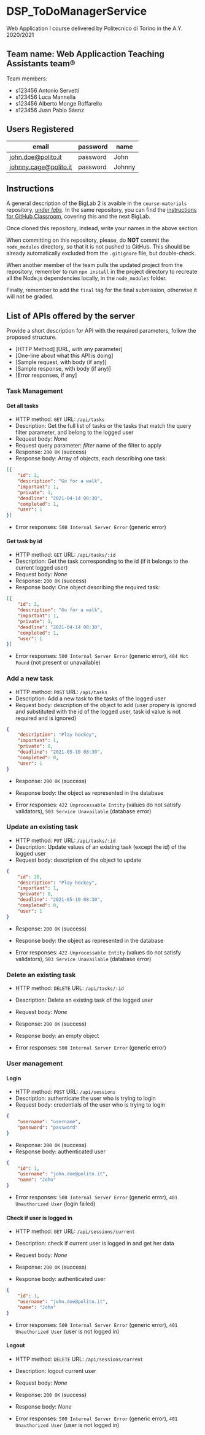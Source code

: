 # DSP_ToDoManagerService
Web Application I course delivered by Politecnico di Torino in the A.Y. 2020/2021

## Team name: Web Applicaction Teaching Assistants team®

Team members:

* s123456 Antonio Servetti
* s123456 Luca Mannella
* s123456 Alberto Monge Roffarello
* s123456 Juan Pablo Sáenz

## Users Registered

| email | password | name |
|-------|----------|------|
| john.doe@polito.it | password | John |
| johnny.cage@polito.it | password | Johnny |

## Instructions

A general description of the BigLab 2 is avaible in the `course-materials` repository, [under _labs_](https://github.com/polito-WA1-AW1-2021/course-materials/tree/main/labs/BigLab2/BigLab2.pdf). In the same repository, you can find the [instructions for GitHub Classroom](https://github.com/polito-WA1-AW1-2021/course-materials/tree/main/labs/GH-Classroom-BigLab-Instructions.pdf), covering this and the next BigLab.

Once cloned this repository, instead, write your names in the above section.

When committing on this repository, please, do **NOT** commit the `node_modules` directory, so that it is not pushed to GitHub.
This should be already automatically excluded from the `.gitignore` file, but double-check.

When another member of the team pulls the updated project from the repository, remember to run `npm install` in the project directory to recreate all the Node.js dependencies locally, in the `node_modules` folder.

Finally, remember to add the `final` tag for the final submission, otherwise it will not be graded.

## List of APIs offered by the server

Provide a short description for API with the required parameters, follow the proposed structure.

* [HTTP Method] [URL, with any parameter]
* [One-line about what this API is doing]
* [Sample request, with body (if any)]
* [Sample response, with body (if any)]
* [Error responses, if any]

### Task Management

#### Get all tasks

* HTTP method: `GET`  URL: `/api/tasks`
* Description: Get the full list of tasks or the tasks that match the query filter parameter, and belong to the logged user
* Request body: _None_
* Request query parameter: _filter_ name of the filter to apply
* Response: `200 OK` (success)
* Response body: Array of objects, each describing one task:

``` JSON
[{
    "id": 2,
    "description": "Go for a walk",
    "important": 1,
    "private": 1,
    "deadline": "2021-04-14 08:30",
    "completed": 1,
    "user": 1
}]
```

* Error responses:  `500 Internal Server Error` (generic error)

#### Get task by id

* HTTP method: `GET`  URL: `/api/tasks/:id`
* Description: Get the task corresponding to the id (if it belongs to the current logged user)
* Request body: _None_
* Response: `200 OK` (success)
* Response body: One object describing the required task:

``` JSON
[{
    "id": 2,
    "description": "Go for a walk",
    "important": 1,
    "private": 1,
    "deadline": "2021-04-14 08:30",
    "completed": 1,
    "user": 1
}]
```

* Error responses:  `500 Internal Server Error` (generic error), `404 Not Found` (not present or unavailable)


### Add a new task

* HTTP method: `POST`  URL: `/api/tasks`
* Description: Add a new task to the tasks of the logged user
* Request body: description of the object to add (user propery is ignored and substituted with the id of the logged user, task id value is not required and is ignored)

``` JSON
{
    "description": "Play hockey",
    "important": 1,
    "private": 0,
    "deadline": "2021-05-10 08:30",
    "completed": 0,
    "user": 1
}
```

* Response: `200 OK` (success)
* Response body: the object as represented in the database

* Error responses:  `422 Unprocessable Entity` (values do not satisfy validators), `503 Service Unavailable` (database error)

### Update an existing task

* HTTP method: `PUT`  URL: `/api/tasks/:id`
* Description: Update values of an existing task (except the id) of the logged user
* Request body: description of the object to update

``` JSON
{
    "id": 20,
    "description": "Play hockey",
    "important": 1,
    "private": 0,
    "deadline": "2021-05-10 08:30",
    "completed": 0,
    "user": 1
}
```

* Response: `200 OK` (success)
* Response body: the object as represented in the database

* Error responses:  `422 Unprocessable Entity` (values do not satisfy validators), `503 Service Unavailable` (database error)


### Delete an existing task

* HTTP method: `DELETE`  URL: `/api/tasks/:id`
* Description: Delete an existing task of the logged user
* Request body: _None_

* Response: `200 OK` (success)
* Response body: an empty object

* Error responses:  `500 Internal Server Error` (generic error)


### User management

#### Login

* HTTP method: `POST`  URL: `/api/sessions`
* Description: authenticate the user who is trying to login
* Request body: credentials of the user who is trying to login

``` JSON
{
    "username": "username",
    "password": "password"
}
```

* Response: `200 OK` (success)
* Response body: authenticated user

``` JSON
{
    "id": 1,
    "username": "john.doe@polito.it", 
    "name": "John"
}
```
* Error responses:  `500 Internal Server Error` (generic error), `401 Unauthorized User` (login failed)


#### Check if user is logged in

* HTTP method: `GET`  URL: `/api/sessions/current`
* Description: check if current user is logged in and get her data
* Request body: _None_
* Response: `200 OK` (success)

* Response body: authenticated user

``` JSON
{
    "id": 1,
    "username": "john.doe@polito.it", 
    "name": "John"
}
```

* Error responses:  `500 Internal Server Error` (generic error), `401 Unauthorized User` (user is not logged in)


#### Logout

* HTTP method: `DELETE`  URL: `/api/sessions/current`
* Description: logout current user
* Request body: _None_
* Response: `200 OK` (success)

* Response body: _None_

* Error responses:  `500 Internal Server Error` (generic error), `401 Unauthorized User` (user is not logged in)
